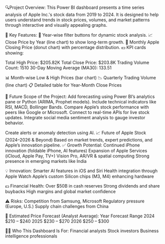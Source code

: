 🔍Project Overview:
This Power BI dashboard presents a time series analysis of Apple Inc.'s stock data from 2019 to 2024. It is designed to help users understand trends in stock prices, volumes, and market patterns through interactive and visually appealing graphs.

🌟 Key Features:
📅 Year-wise filter buttons for dynamic stock analysis.
📈 Close Price by Year (line chart) to show long-term growth.
🍩 Monthly Apple Closing Price (donut chart) with percentage distribution.
💵 KPI cards showing:

Total High Price: $205.82K
Total Close Price: $203.8K
Trading Volume Count: 1510
30-Day Moving Average (MA30): 133.51

📊 Month-wise Low & High Prices (bar chart)
📉 Quarterly Trading Volume (line chart)
📋 Detailed table for Year-Month Close Prices

🚀 Future Scope of the Project:
Add forecasting using Power BI’s analytics pane or Python (ARIMA, Prophet models).
Include technical indicators like RSI, MACD, Bollinger Bands.
Compare Apple’s stock performance with peers like Google or Microsoft.
Connect to real-time APIs for live stock updates.
Integrate social media sentiment analysis to gauge investor behavior.

Create alerts or anomaly detection using AI.
📈 Future of Apple Stock (2024–2026 & Beyond)
Based on market trends, expert predictions, and Apple’s innovation pipeline.
✅ Growth Potential:
Continued iPhone innovation (foldable iPhone, AI features)
Expansion of Apple Services (iCloud, Apple Pay, TV+)
Vision Pro, AR/VR & spatial computing
Strong presence in emerging markets like India

💡 Innovation:
Smarter AI features in iOS and Siri
Health integration through Apple Watch
Apple’s custom Silicon chips (M3, M4) enhancing hardware

💵 Financial Health:
Over $50B in cash reserves
Strong dividends and share buybacks
High margins and global market confidence

⚠️ Risks:
Competition from Samsung, Microsoft
Regulatory pressure (Europe, U.S.)
Supply chain challenges from China

🔮 Estimated Price Forecast (Analyst Average):
Year	Forecast Range
2024	$210 – $240
2025	$230 – $270
2026	$250 – $300

👨‍💼 Who This Dashboard Is For:
Financial analysts
Stock investors
Business intelligence professionals
